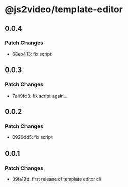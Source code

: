 # @js2video/template-editor

## 0.0.4

### Patch Changes

- 68eb413: fix script

## 0.0.3

### Patch Changes

- 7e49fd3: fix script again...

## 0.0.2

### Patch Changes

- 0926dd5: fix script

## 0.0.1

### Patch Changes

- 39fa19d: first release of template editor cli
